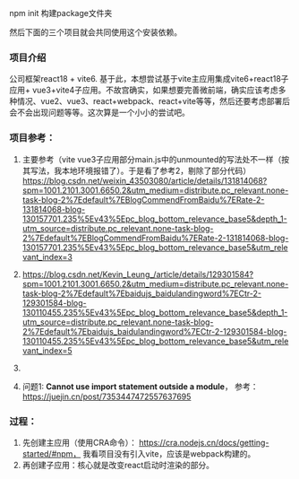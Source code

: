 npm init 构建package文件夹

然后下面的三个项目就会共同使用这个安装依赖。

### 项目介绍

公司框架react18 + vite6. 基于此，本想尝试基于vite主应用集成vite6+react18子应用+ vue3+vite4子应用。不故宫确实，如果想要完善微前端，确实应该考虑多种情况、vue2、vue3、react+webpack、react+vite等等，然后还要考虑部署后会不会出现问题等等。这次算是一个小小的尝试吧。


### 项目参考：
1. 主要参考（vite vue3子应用部分main.js中的unmounted的写法处不一样（按其写法，我本地环境报错了）。于是看了参考2，剔除了部分代码） https://blog.csdn.net/weixin_43503080/article/details/131814068?spm=1001.2101.3001.6650.2&utm_medium=distribute.pc_relevant.none-task-blog-2%7Edefault%7EBlogCommendFromBaidu%7ERate-2-131814068-blog-130157701.235%5Ev43%5Epc_blog_bottom_relevance_base5&depth_1-utm_source=distribute.pc_relevant.none-task-blog-2%7Edefault%7EBlogCommendFromBaidu%7ERate-2-131814068-blog-130157701.235%5Ev43%5Epc_blog_bottom_relevance_base5&utm_relevant_index=3

2. https://blog.csdn.net/Kevin_Leung_/article/details/129301584?spm=1001.2101.3001.6650.2&utm_medium=distribute.pc_relevant.none-task-blog-2%7Edefault%7Ebaidujs_baidulandingword%7ECtr-2-129301584-blog-130110455.235%5Ev43%5Epc_blog_bottom_relevance_base5&depth_1-utm_source=distribute.pc_relevant.none-task-blog-2%7Edefault%7Ebaidujs_baidulandingword%7ECtr-2-129301584-blog-130110455.235%5Ev43%5Epc_blog_bottom_relevance_base5&utm_relevant_index=5
3. 
4. 问题1: **Cannot use import statement outside a module**， 参考：https://juejin.cn/post/7353447472557637695

### 过程：
1. 先创建主应用（使用CRA命令）： https://cra.nodejs.cn/docs/getting-started/#npm， 我看项目没有引入vite，应该是webpack构建的。
2. 再创建子应用：核心就是改变react启动时渲染的部分。

